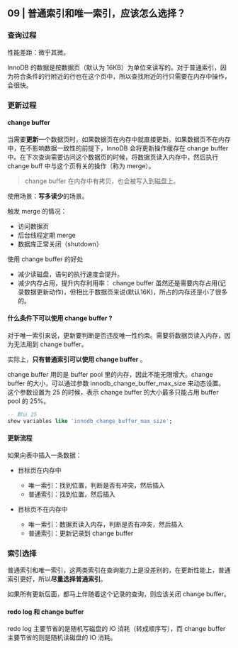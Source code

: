 ## 09 | 普通索引和唯一索引，应该怎么选择？

### 查询过程

性能差距：微乎其微。

InnoDB 的数据是按数据页（默认为 16KB）为单位来读写的。对于普通索引，因为符合条件的行附近的行也在这个页中，所以查找附近的行只需要在内存中操作，会很快。

### 更新过程

#### change buffer

当需要**更新**一个数据页时，如果数据页在内存中就直接更新。如果数据页不在内存中，在不影响数据一致性的前提下，InnoDB 会将更新操作缓存在 change buffer 中。在下次查询需要访问这个数据页的时候，将数据页读入内存中，然后执行 change buff 中与这个页有关的操作（称为 merge）。



>  change buffer 在内存中有拷贝，也会被写入到磁盘上。



使用场景：**写多读少**的场景。



触发 merge 的情况：

- 访问数据页
- 后台线程定期 merge
- 数据库正常关闭（shutdown）



使用 change buffer 的好处

- 减少读磁盘，语句的执行速度会提升。
- 减少内存占用，提升内存利用率： change buffer 虽然还是需要内存占用(记录数据更新动作)，但相比于数据页来说(默认16K)，所占的内存还是小了很多的。



#### 什么条件下可以使用 change buffer ?

对于唯一索引来说，更新要判断是否违反唯一性约束。需要将数据页读入内存，因为无法用到 change buffer。

实际上，**只有普通索引可以使用 change buffer** 。



change buffer 用的是 buffer pool 里的内存，因此不能无限增大。change buffer 的大小，可以通过参数 innodb_change_buffer_max_size 来动态设置。这个参数设置为 25 的时候，表示 change buffer 的大小最多只能占用 buffer pool 的 25%。

```sql
-- 默认 25
show variables like 'innodb_change_buffer_max_size';
```



#### 更新流程

如果向表中插入一条数据：

- 目标页在内存中
  - 唯一索引：找到位置，判断是否有冲突，然后插入
  - 普通索引：找到位置，然后插入

- 目标页不在内存中
  - 唯一索引：数据页读入内存，判断是否有冲突，然后插入
  - 普通索引：更新记录到 change buffer



### 索引选择

普通索引和唯一索引，这两类索引在查询能力上是没差别的，在更新性能上，普通索引更好，所以**尽量选择普通索引**。

如果所有更新后面，都马上伴随着这个记录的查询，则应该关闭 change buffer。



#### redo log 和 change buffer

redo log 主要节省的是随机写磁盘的 IO 消耗（转成顺序写），而 change buffer 主要节省的则是随机读磁盘的 IO 消耗。



